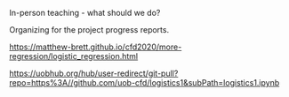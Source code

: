 In-person teaching - what should we do?

Organizing for the project progress reports.

<https://matthew-brett.github.io/cfd2020/more-regression/logistic_regression.html>

<https://uobhub.org/hub/user-redirect/git-pull?repo=https%3A//github.com/uob-cfd/logistics1&subPath=logistics1.ipynb>

 

